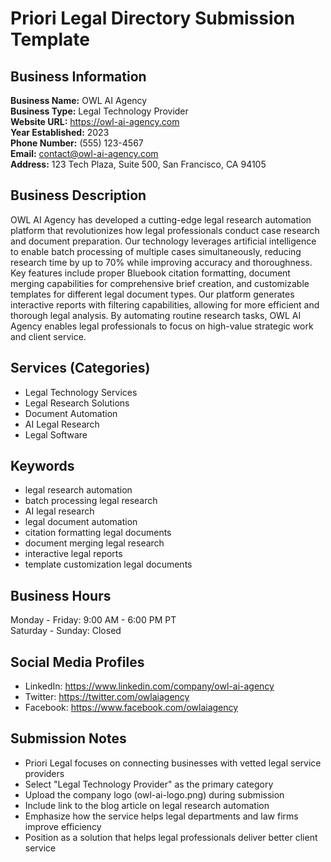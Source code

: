 # Priori Legal Directory Submission Template

## Business Information

**Business Name:** OWL AI Agency  
**Business Type:** Legal Technology Provider  
**Website URL:** https://owl-ai-agency.com  
**Year Established:** 2023  
**Phone Number:** (555) 123-4567  
**Email:** contact@owl-ai-agency.com  
**Address:** 123 Tech Plaza, Suite 500, San Francisco, CA 94105  

## Business Description

OWL AI Agency has developed a cutting-edge legal research automation platform that revolutionizes how legal professionals conduct case research and document preparation. Our technology leverages artificial intelligence to enable batch processing of multiple cases simultaneously, reducing research time by up to 70% while improving accuracy and thoroughness. Key features include proper Bluebook citation formatting, document merging capabilities for comprehensive brief creation, and customizable templates for different legal document types. Our platform generates interactive reports with filtering capabilities, allowing for more efficient and thorough legal analysis. By automating routine research tasks, OWL AI Agency enables legal professionals to focus on high-value strategic work and client service.

## Services (Categories)

- Legal Technology Services
- Legal Research Solutions
- Document Automation
- AI Legal Research
- Legal Software

## Keywords

- legal research automation
- batch processing legal research
- AI legal research
- legal document automation
- citation formatting legal documents
- document merging legal research
- interactive legal reports
- template customization legal documents

## Business Hours

Monday - Friday: 9:00 AM - 6:00 PM PT  
Saturday - Sunday: Closed

## Social Media Profiles

- LinkedIn: https://www.linkedin.com/company/owl-ai-agency
- Twitter: https://twitter.com/owlaiagency
- Facebook: https://www.facebook.com/owlaiagency

## Submission Notes

- Priori Legal focuses on connecting businesses with vetted legal service providers
- Select "Legal Technology Provider" as the primary category
- Upload the company logo (owl-ai-logo.png) during submission
- Include link to the blog article on legal research automation
- Emphasize how the service helps legal departments and law firms improve efficiency
- Position as a solution that helps legal professionals deliver better client service
